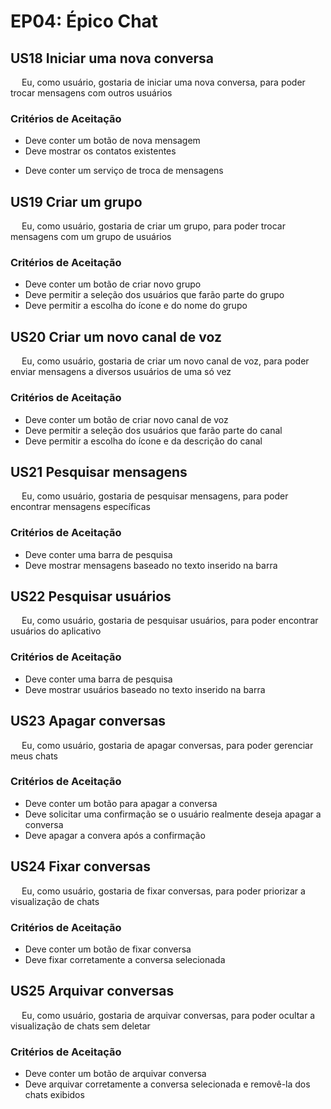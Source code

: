 # EP04: Épico Chat

## US18 Iniciar uma nova conversa
<p> &emsp; Eu, como usuário, gostaria de iniciar uma nova conversa, para poder trocar mensagens com outros usuários</p>
    
### Critérios de Aceitação
- Deve conter um botão de nova mensagem
- Deve mostrar os contatos existentes</p>
- Deve conter um serviço de troca de mensagens

## US19 Criar um grupo
<p> &emsp; Eu, como usuário, gostaria de criar um grupo, para poder trocar mensagens com um grupo de usuários</p>

### Critérios de Aceitação
- Deve conter um botão de criar novo grupo
- Deve permitir a seleção dos usuários que farão parte do grupo
- Deve permitir a escolha do ícone e do nome do grupo

## US20 Criar um novo canal de voz
<p> &emsp; Eu, como usuário, gostaria de criar um novo canal de voz, para poder enviar mensagens a diversos usuários de uma só vez</p>
    
### Critérios de Aceitação
- Deve conter um botão de criar novo canal de voz
- Deve permitir a seleção dos usuários que farão parte do canal
- Deve permitir a escolha do ícone e da descrição do canal

## US21 Pesquisar mensagens
<p> &emsp; Eu, como usuário, gostaria de pesquisar mensagens, para poder encontrar mensagens específicas</p>
    
### Critérios de Aceitação
- Deve conter uma barra de pesquisa
- Deve mostrar mensagens baseado no texto inserido na barra

## US22 Pesquisar usuários
<p> &emsp; Eu, como usuário, gostaria de pesquisar usuários, para poder encontrar usuários do aplicativo</p>
    
### Critérios de Aceitação
- Deve conter uma barra de pesquisa
- Deve mostrar usuários baseado no texto inserido na barra

## US23 Apagar conversas
<p> &emsp; Eu, como usuário, gostaria de apagar conversas, para poder gerenciar meus chats</p>
    
### Critérios de Aceitação
- Deve conter um botão para apagar a conversa
- Deve solicitar uma confirmação se o usuário realmente deseja apagar a conversa
- Deve apagar a convera após a confirmação

## US24 Fixar conversas
<p> &emsp; Eu, como usuário, gostaria de fixar conversas, para poder priorizar a visualização de chats</p>
    
### Critérios de Aceitação
- Deve conter um botão de fixar conversa
- Deve fixar corretamente a conversa selecionada

## US25 Arquivar conversas
<p> &emsp; Eu, como usuário, gostaria de arquivar conversas, para poder ocultar a visualização de chats sem deletar</p>
    
### Critérios de Aceitação
- Deve conter um botão de arquivar conversa
- Deve arquivar corretamente a conversa selecionada e removê-la dos chats exibidos
